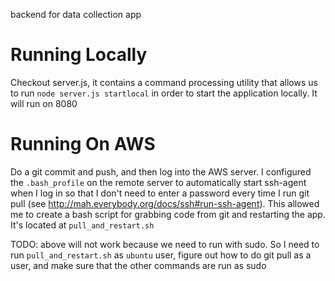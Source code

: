 backend for data collection app


# Running Locally
Checkout server.js, it contains a command processing utility that allows
us to run `node server.js startlocal` in order to start the application
locally. It will run on 8080

# Running On AWS
Do a git commit and push, and then log into the AWS server. I configured
the `.bash_profile` on the remote server to automatically start
ssh-agent when I log in so that I don't need to enter a password every
time I run git pull (see
http://mah.everybody.org/docs/ssh#run-ssh-agent). This allowed me to create a bash script for
grabbing code from git and restarting the app. It's located at
`pull_and_restart.sh`

TODO: above will not work because we need to run with sudo. So I need to
run `pull_and_restart.sh` as `ubuntu` user, figure out how to do git pull as a user,
and make sure that the other commands are run as sudo
